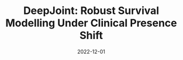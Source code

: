 ---
title: "DeepJoint: Robust Survival Modelling Under Clinical Presence Shift"
collection: publications
excerpt: 'Observational data in medicine arise as a result of the complex interaction between patients and the healthcare system. The sampling process is often highly irregular and itself constitutes an informative process. When using such data to develop prediction models, this phenomenon is often ignored, leading to sub-optimal performance and generalisability of models when practices evolve. We propose a multi-task recurrent neural network which models three clinical presence dimensions -- namely the longitudinal, the inter-observation and the missingness processes -- in parallel to the survival outcome. On a prediction task using MIMIC III laboratory tests, explicit modelling of these three processes showed improved performance in comparison to state-of-the-art predictive models (C-index at 1 day horizon: 0.878). More importantly, the proposed approach was more robust to change in the clinical presence setting, demonstrated by performance comparison between patients admitted on weekdays and weekends. This analysis demonstrates the importance of studying and leveraging clinical presence to improve performance and create more transportable clinical models.


Code available on [GitHub](https://github.com/Jeanselme/ClinicalPresence).'
date: 2022-12-01
venue: 'NeurIPS Workshop TS4H'
paperurl: 'https://arxiv.org/abs/2205.13481'
citation: 'Jeanselme, V., Martin, G., Peek, N., Sperrin, M., Tom, B., Barrett, J. (2022). <b>DeepJoint: Robust Survival Modelling Under Clinical Presence Shift </b>. In <i>NeurIPS 2022 Workshop on Learning from Time Series for Health</i>.'
---